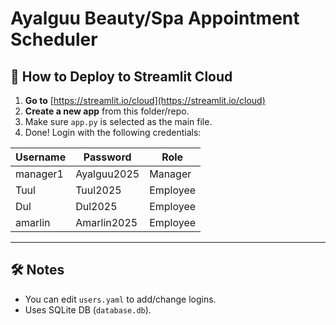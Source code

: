 # Ayalguu Beauty/Spa Appointment Scheduler

## 🚀 How to Deploy to Streamlit Cloud

1. **Go to** [https://streamlit.io/cloud](https://streamlit.io/cloud)
2. **Create a new app** from this folder/repo.
3. Make sure `app.py` is selected as the main file.
4. Done! Login with the following credentials:

| Username | Password     | Role     |
|----------|--------------|----------|
| manager1 | Ayalguu2025  | Manager  |
| Tuul     | Tuul2025     | Employee |
| Dul      | Dul2025      | Employee |
| amarlin  | Amarlin2025  | Employee |

---

## 🛠️ Notes

- You can edit `users.yaml` to add/change logins.
- Uses SQLite DB (`database.db`).